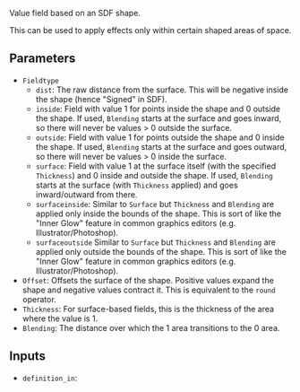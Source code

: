 Value field based on an SDF shape.

This can be used to apply effects only within certain shaped areas of space.


## Parameters

* `Fieldtype`
  * `dist`: The raw distance from the surface. This will be negative inside the shape (hence "Signed" in SDF).
  * `inside`: Field with value 1 for points inside the shape and 0 outside the shape. If used, `Blending` starts at the surface and goes inward, so there will never be values > 0 outside the surface.
  * `outside`: Field with value 1 for points outside the shape and 0 inside the shape. If used, `Blending` starts at the surface and goes outward, so there will never be values > 0 inside the surface.
  * `surface`: Field with value 1 at the surface itself (with the specified `Thickness`) and 0 inside and outside the shape. If used, `Blending` starts at the surface (with `Thickness` applied) and goes inward/outward from there.
  * `surfaceinside`: Similar to `Surface` but `Thickness` and `Blending` are applied only inside the bounds of the shape. This is sort of like the "Inner Glow" feature in common graphics editors (e.g. Illustrator/Photoshop).
  * `surfaceoutside` Similar to `Surface` but `Thickness` and `Blending` are applied only outside the bounds of the shape. This is sort of like the "Inner Glow" feature in common graphics editors (e.g. Illustrator/Photoshop).
* `Offset`: Offsets the surface of the shape. Positive values expand the shape and negative values contract it. This is equivalent to the `round` operator.
* `Thickness`: For surface-based fields, this is the thickness of the area where the value is 1.
* `Blending`: The distance over which the 1 area transitions to the 0 area.

## Inputs

* `definition_in`: 